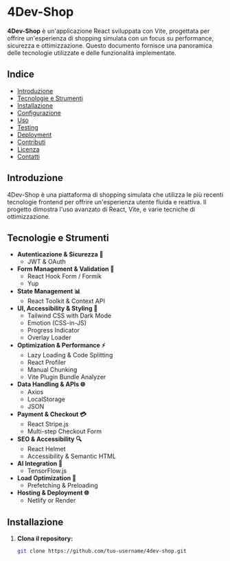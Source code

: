# 4Dev-Shop

**4Dev-Shop** è un'applicazione React sviluppata con Vite, progettata per offrire un'esperienza di shopping simulata con un focus su performance, sicurezza e ottimizzazione. Questo documento fornisce una panoramica delle tecnologie utilizzate e delle funzionalità implementate.

## Indice

- [Introduzione](#introduzione)
- [Tecnologie e Strumenti](#tecnologie-e-strumenti)
- [Installazione](#installazione)
- [Configurazione](#configurazione)
- [Uso](#uso)
- [Testing](#testing)
- [Deployment](#deployment)
- [Contributi](#contributi)
- [Licenza](#licenza)
- [Contatti](#contatti)

## Introduzione

4Dev-Shop è una piattaforma di shopping simulata che utilizza le più recenti tecnologie frontend per offrire un'esperienza utente fluida e reattiva. Il progetto dimostra l'uso avanzato di React, Vite, e varie tecniche di ottimizzazione.

## Tecnologie e Strumenti

- **Autenticazione & Sicurezza 🔐**
  - JWT & OAuth
- **Form Management & Validation 📝**
  - React Hook Form / Formik
  - Yup
- **State Management 📊**
  - React Toolkit & Context API
- **UI, Accessibility & Styling 🎨**
  - Tailwind CSS with Dark Mode
  - Emotion (CSS-in-JS)
  - Progress Indicator
  - Overlay Loader
- **Optimization & Performance ⚡**
  - Lazy Loading & Code Splitting
  - React Profiler
  - Manual Chunking
  - Vite Plugin Bundle Analyzer
- **Data Handling & APIs 🌐**
  - Axios
  - LocalStorage
  - JSON
- **Payment & Checkout 💳**
  - React Stripe.js
  - Multi-step Checkout Form
- **SEO & Accessibility 🔍**
  - React Helmet
  - Accessibility & Semantic HTML
- **AI Integration 🤖**
  - TensorFlow.js
- **Load Optimization 🚀**
  - Prefetching & Preloading
- **Hosting & Deployment 🌐**
  - Netlify or Render

## Installazione

1. **Clona il repository:**

   ```bash
   git clone https://github.com/tuo-username/4dev-shop.git
